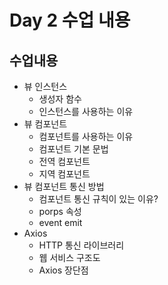 # Day 2 수업 내용

## 수업내용
- 뷰 인스턴스
  - 생성자 함수
  - 인스턴스를 사용하는 이유
- 뷰 컴포넌트
  - 컴포넌트를 사용하는 이유
  - 컴포넌트 기본 문법
  - 전역 컴포넌트
  - 지역 컴포넌트
- 뷰 컴포넌트 통신 방법
  - 컴포넌트 통신 규칙이 있는 이유?
  - porps 속성
  - event emit
- Axios
  - HTTP 통신 라이브러리
  - 웹 서비스 구조도
  - Axios 장단점